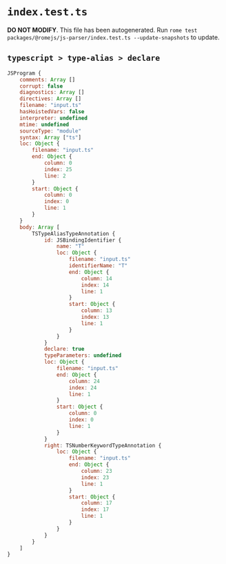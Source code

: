 # `index.test.ts`

**DO NOT MODIFY**. This file has been autogenerated. Run `rome test packages/@romejs/js-parser/index.test.ts --update-snapshots` to update.

## `typescript > type-alias > declare`

```javascript
JSProgram {
	comments: Array []
	corrupt: false
	diagnostics: Array []
	directives: Array []
	filename: "input.ts"
	hasHoistedVars: false
	interpreter: undefined
	mtime: undefined
	sourceType: "module"
	syntax: Array ["ts"]
	loc: Object {
		filename: "input.ts"
		end: Object {
			column: 0
			index: 25
			line: 2
		}
		start: Object {
			column: 0
			index: 0
			line: 1
		}
	}
	body: Array [
		TSTypeAliasTypeAnnotation {
			id: JSBindingIdentifier {
				name: "T"
				loc: Object {
					filename: "input.ts"
					identifierName: "T"
					end: Object {
						column: 14
						index: 14
						line: 1
					}
					start: Object {
						column: 13
						index: 13
						line: 1
					}
				}
			}
			declare: true
			typeParameters: undefined
			loc: Object {
				filename: "input.ts"
				end: Object {
					column: 24
					index: 24
					line: 1
				}
				start: Object {
					column: 0
					index: 0
					line: 1
				}
			}
			right: TSNumberKeywordTypeAnnotation {
				loc: Object {
					filename: "input.ts"
					end: Object {
						column: 23
						index: 23
						line: 1
					}
					start: Object {
						column: 17
						index: 17
						line: 1
					}
				}
			}
		}
	]
}
```
